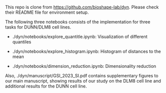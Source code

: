 This repo is clone from https://github.com/bioshape-lab/dyn. Please check their README file for environment setup.

The following three notebooks consists of the implementation for three tasks for DUNN/DLM8 cell lines.

- ./dyn/notebooks/explore_quantitle.ipynb: Visualization of different quantiles

- ./dyn/notebooks/explore_histogram.ipynb: Histogram of distances to the mean

- ./dyn/notebooks/dimension_reduction.ipynb: Dimensionality reduction

Also, ./dyn/manuscript/GSI_2023_SI.pdf contains supplementary figures to our main manuscript, showing results of our study on the DLM8 cell line and additional results for the DUNN cell line.
